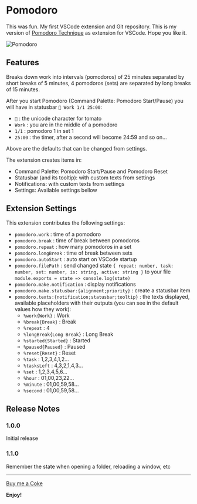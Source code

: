 # Pomodoro

This was fun. My first VSCode extension and Git repository. This is my version of [Pomodoro Technique](https://en.wikipedia.org/wiki/Pomodoro_Technique) as extension for VSCode. Hope you like it.

![Pomodoro](https://github.com/cosminalco/pomodoro-vscode/raw/master/images/pomodoro.gif)

## Features

Breaks down work into intervals (pomodoros) of 25 minutes separated by short breaks of 5 minutes, 4 pomodoros (sets) are separated by long breaks of 15 minutes. 

After you start Pomodoro (Command Palette: Pomodoro Start/Pause) you will have in statusbar `🍅 Work 1/1 25:00`:
* `🍅` : the unicode character for tomato
* `Work` : you are in the middle of a pomodoro
* `1/1` : pomodoro 1 in set 1
* `25:00` : the timer, after a second will become 24:59 and so on...

Above are the defaults that can be changed from settings.

The extension creates items in:
* Command Palette: Pomodoro Start/Pause and Pomodoro Reset
* Statusbar (and its tooltip): with custom texts from settings
* Notifications: with custom texts from settings
* Settings: Available settings bellow


## Extension Settings

This extension contributes the following settings:

* `pomodoro.work` : time of a pomodoro
* `pomodoro.break` : time of break between pomodoros
* `pomodoro.repeat` : how many pomodoros in a set
* `pomodoro.longBreak` : time of break between sets
* `pomodoro.autoStart` : auto start on VSCode startup
* `pomodoro.filePath` : send changed state `{ repeat: number, task: number, set: number, is: string, active: string }` to your file `module.exports = state => console.log(state)`
* `pomodoro.make.notification` : display notifications
* `pomodoro.make.statusbar:{alignment;priority}` : create a statusbar item
* `pomodoro.texts:{notification;statusbar;tooltip}` : the texts displayed, available placeholders with their outputs (you can see in the default values how they work):
  * `%work{Work}` : Work
  * `%break{Break}` : Break
  * `%repeat` : 4 
  * `%longBreak{Long Break}` : Long Break
  * `%started{Started}` : Started
  * `%paused{Paused}` : Paused
  * `%reset{Reset}` : Reset
  * `%task` : 1,2,3,4,1,2...
  * `%tasksLeft` : 4,3,2,1,4,3...
  * `%set` : 1,2,3,4,5,6...
  * `%hour` : 01,00,23,22...
  * `%minute` : 01,00,59,58...
  * `%second` : 01,00,59,58...


## Release Notes

### 1.0.0

Initial release

### 1.1.0

Remember the state when opening a folder, reloading a window, etc

-----------------------------------------------------------------------------------------------------------

[Buy me a Coke](https://www.paypal.com/cgi-bin/webscr?cmd=_s-xclick&hosted_button_id=JCKTBQ6RWCBBA)


**Enjoy!**
